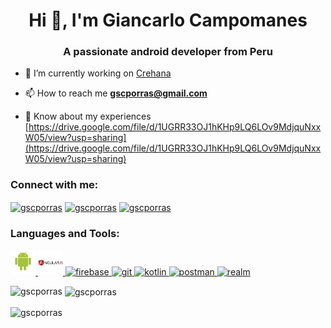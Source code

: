 <h1 align="center">Hi 👋, I'm Giancarlo Campomanes</h1>
<h3 align="center">A passionate android developer from Peru</h3>

- 🔭 I’m currently working on [Crehana](www.crehana.com)

- 📫 How to reach me **gscporras@gmail.com**

- 📄 Know about my experiences [https://drive.google.com/file/d/1UGRR33OJ1hKHp9LQ6LOv9MdjquNxxW05/view?usp=sharing](https://drive.google.com/file/d/1UGRR33OJ1hKHp9LQ6LOv9MdjquNxxW05/view?usp=sharing)

<h3 align="left">Connect with me:</h3>
<p align="left">
<a href="https://twitter.com/gscporras" target="blank"><img align="center" src="https://raw.githubusercontent.com/rahuldkjain/github-profile-readme-generator/master/src/images/icons/Social/twitter.svg" alt="gscporras" height="30" width="40" /></a>
<a href="https://linkedin.com/in/gscporras" target="blank"><img align="center" src="https://raw.githubusercontent.com/rahuldkjain/github-profile-readme-generator/master/src/images/icons/Social/linked-in-alt.svg" alt="gscporras" height="30" width="40" /></a>
<a href="https://instagram.com/gscporras" target="blank"><img align="center" src="https://raw.githubusercontent.com/rahuldkjain/github-profile-readme-generator/master/src/images/icons/Social/instagram.svg" alt="gscporras" height="30" width="40" /></a>
</p>

<h3 align="left">Languages and Tools:</h3>
<p align="left"> <a href="https://developer.android.com" target="_blank" rel="noreferrer"> <img src="https://raw.githubusercontent.com/devicons/devicon/master/icons/android/android-original-wordmark.svg" alt="android" width="40" height="40"/> </a> <a href="https://angular.io" target="_blank" rel="noreferrer"> <img src="https://raw.githubusercontent.com/devicons/devicon/master/icons/angularjs/angularjs-original-wordmark.svg" alt="angularjs" width="40" height="40"/> </a> <a href="https://firebase.google.com/" target="_blank" rel="noreferrer"> <img src="https://www.vectorlogo.zone/logos/firebase/firebase-icon.svg" alt="firebase" width="40" height="40"/> </a> <a href="https://git-scm.com/" target="_blank" rel="noreferrer"> <img src="https://www.vectorlogo.zone/logos/git-scm/git-scm-icon.svg" alt="git" width="40" height="40"/> </a> <a href="https://kotlinlang.org" target="_blank" rel="noreferrer"> <img src="https://www.vectorlogo.zone/logos/kotlinlang/kotlinlang-icon.svg" alt="kotlin" width="40" height="40"/> </a> <a href="https://postman.com" target="_blank" rel="noreferrer"> <img src="https://www.vectorlogo.zone/logos/getpostman/getpostman-icon.svg" alt="postman" width="40" height="40"/> </a> <a href="https://realm.io/" target="_blank" rel="noreferrer"> <img src="https://raw.githubusercontent.com/bestofjs/bestofjs-webui/8665e8c267a0215f3159df28b33c365198101df5/public/logos/realm.svg" alt="realm" width="40" height="40"/> </a> </p>

<p><img align="left" src="https://github-readme-stats.vercel.app/api/top-langs?username=gscporras&show_icons=true&locale=en&layout=compact" alt="gscporras" /></p>

<p>&nbsp;<img align="center" src="https://github-readme-stats.vercel.app/api?username=gscporras&show_icons=true&locale=en" alt="gscporras" /></p>

<p><img align="center" src="https://github-readme-streak-stats.herokuapp.com/?user=gscporras&" alt="gscporras" /></p>
